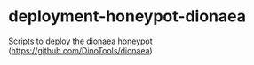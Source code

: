 # deployment-honeypot-dionaea
Scripts to deploy the dionaea honeypot (https://github.com/DinoTools/dionaea)
